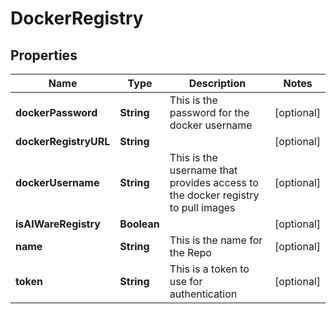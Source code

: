 

# DockerRegistry

## Properties

Name | Type | Description | Notes
------------ | ------------- | ------------- | -------------
**dockerPassword** | **String** | This is the password for the docker username |  [optional]
**dockerRegistryURL** | **String** |  |  [optional]
**dockerUsername** | **String** | This is the username that provides access to the docker registry to pull images |  [optional]
**isAIWareRegistry** | **Boolean** |  |  [optional]
**name** | **String** | This is the name for the Repo |  [optional]
**token** | **String** | This is a token to use for authentication |  [optional]



